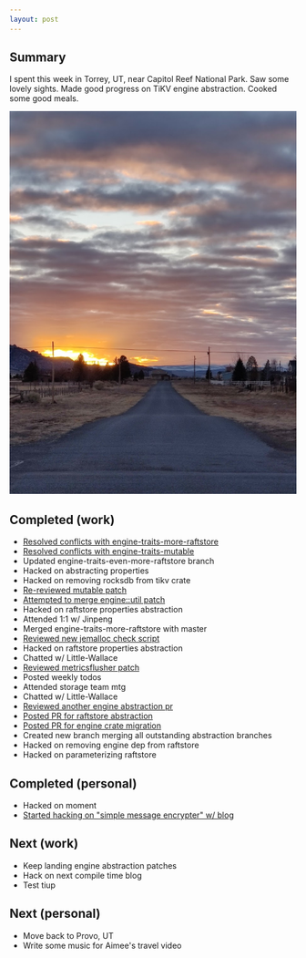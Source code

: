 ```yaml
---
layout: post
---
```


## Summary

I spent this week in Torrey, UT, near Capitol Reef National Park. Saw some
lovely sights. Made good progress on TiKV engine abstraction. Cooked some good
meals.

<img class="status-photo" src="/status-photos/2020-03-13-torrey.jpg"/>

## Completed (work)

- [Resolved conflicts with engine-traits-more-raftstore](https://github.com/tikv/tikv/pull/7032#issuecomment-598959548)
- [Resolved conflicts with engine-traits-mutable](https://github.com/tikv/tikv/pull/7033#issuecomment-598970595)
- Updated engine-traits-even-more-raftstore branch
- Hacked on abstracting properties
- Hacked on removing rocksdb from tikv crate
- [Re-reviewed mutable patch](https://github.com/tikv/tikv/pull/6725#pullrequestreview-373195509)
- [Attempted to merge engine::util patch](https://github.com/tikv/tikv/pull/7029#issuecomment-597932961)
- Hacked on raftstore properties abstraction
- Attended 1:1 w/ Jinpeng
- Merged engine-traits-more-raftstore with master
- [Reviewed new jemalloc check script](https://github.com/tikv/tikv/pull/7020#pullrequestreview-372452931)
- Hacked on raftstore properties abstraction
- Chatted w/ Little-Wallace
- [Reviewed metricsflusher patch](https://github.com/tikv/tikv/pull/7046#issuecomment-596897524)
- Posted weekly todos
- Attended storage team mtg
- Chatted w/ Little-Wallace
- [Reviewed another engine abstraction pr](https://github.com/tikv/tikv/pull/7031#issuecomment-596144955)
- [Posted PR for raftstore abstraction](https://github.com/tikv/tikv/pull/7032)
- [Posted PR for engine crate migration](https://github.com/tikv/tikv/pull/7033)
- Created new branch merging all outstanding abstraction branches
- Hacked on removing engine dep from raftstore
- Hacked on parameterizing raftstore

## Completed (personal)

- Hacked on moment
- [Started hacking on "simple message encrypter" w/ blog](https://github.com/brson/wasm-encrypted-pastebin)

## Next (work)

- Keep landing engine abstraction patches
- Hack on next compile time blog
- Test tiup

## Next (personal)

- Move back to Provo, UT
- Write some music for Aimee's travel video
